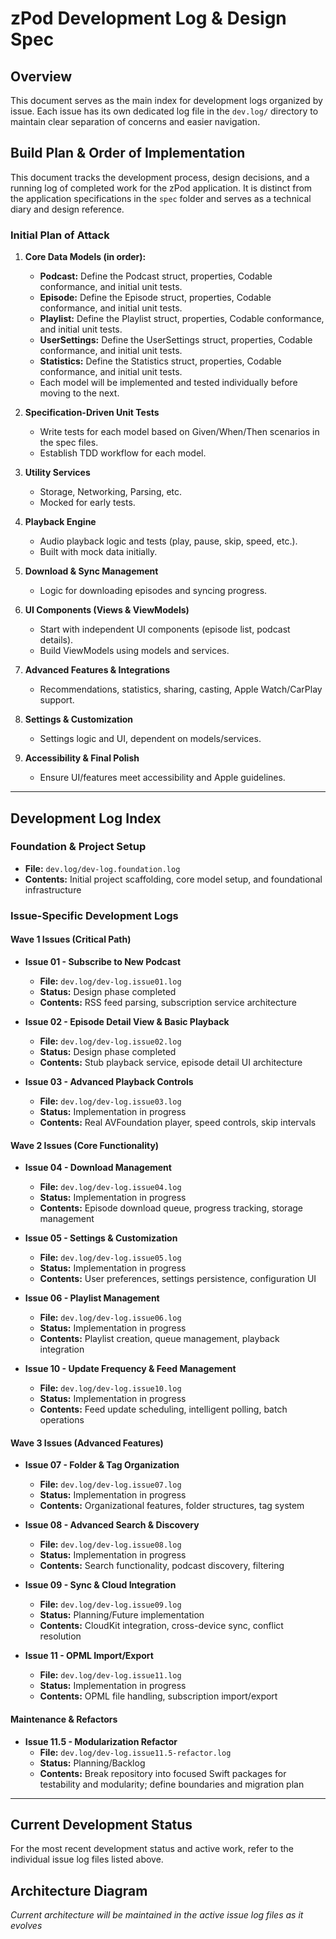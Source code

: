# zPod Development Log & Design Spec

## Overview
This document serves as the main index for development logs organized by issue. Each issue has its own dedicated log file in the `dev.log/` directory to maintain clear separation of concerns and easier navigation.

## Build Plan & Order of Implementation

This document tracks the development process, design decisions, and a running log of completed work for the zPod application. It is distinct from the application specifications in the `spec` folder and serves as a technical diary and design reference.

### Initial Plan of Attack

1. **Core Data Models (in order):**
    - **Podcast:** Define the Podcast struct, properties, Codable conformance, and initial unit tests.
    - **Episode:** Define the Episode struct, properties, Codable conformance, and initial unit tests.
    - **Playlist:** Define the Playlist struct, properties, Codable conformance, and initial unit tests.
    - **UserSettings:** Define the UserSettings struct, properties, Codable conformance, and initial unit tests.
    - **Statistics:** Define the Statistics struct, properties, Codable conformance, and initial unit tests.
    - Each model will be implemented and tested individually before moving to the next.

2. **Specification-Driven Unit Tests**
    - Write tests for each model based on Given/When/Then scenarios in the spec files.
    - Establish TDD workflow for each model.

3. **Utility Services**
    - Storage, Networking, Parsing, etc.
    - Mocked for early tests.

4. **Playback Engine**
    - Audio playback logic and tests (play, pause, skip, speed, etc.).
    - Built with mock data initially.

5. **Download & Sync Management**
    - Logic for downloading episodes and syncing progress.

6. **UI Components (Views & ViewModels)**
    - Start with independent UI components (episode list, podcast details).
    - Build ViewModels using models and services.

7. **Advanced Features & Integrations**
    - Recommendations, statistics, sharing, casting, Apple Watch/CarPlay support.

8. **Settings & Customization**
    - Settings logic and UI, dependent on models/services.

9. **Accessibility & Final Polish**
    - Ensure UI/features meet accessibility and Apple guidelines.

---

## Development Log Index

### Foundation & Project Setup
- **File:** `dev.log/dev-log.foundation.log`
- **Contents:** Initial project scaffolding, core model setup, and foundational infrastructure

### Issue-Specific Development Logs

#### Wave 1 Issues (Critical Path)
- **Issue 01 - Subscribe to New Podcast**
  - **File:** `dev.log/dev-log.issue01.log`
  - **Status:** Design phase completed
  - **Contents:** RSS feed parsing, subscription service architecture

- **Issue 02 - Episode Detail View & Basic Playback**
  - **File:** `dev.log/dev-log.issue02.log`
  - **Status:** Design phase completed
  - **Contents:** Stub playback service, episode detail UI architecture

- **Issue 03 - Advanced Playback Controls**
  - **File:** `dev.log/dev-log.issue03.log`
  - **Status:** Implementation in progress
  - **Contents:** Real AVFoundation player, speed controls, skip intervals

#### Wave 2 Issues (Core Functionality)
- **Issue 04 - Download Management**
  - **File:** `dev.log/dev-log.issue04.log`
  - **Status:** Implementation in progress
  - **Contents:** Episode download queue, progress tracking, storage management

- **Issue 05 - Settings & Customization**
  - **File:** `dev.log/dev-log.issue05.log`
  - **Status:** Implementation in progress
  - **Contents:** User preferences, settings persistence, configuration UI

- **Issue 06 - Playlist Management**
  - **File:** `dev.log/dev-log.issue06.log`
  - **Status:** Implementation in progress
  - **Contents:** Playlist creation, queue management, playback integration

- **Issue 10 - Update Frequency & Feed Management**
  - **File:** `dev.log/dev-log.issue10.log`
  - **Status:** Implementation in progress
  - **Contents:** Feed update scheduling, intelligent polling, batch operations

#### Wave 3 Issues (Advanced Features)
- **Issue 07 - Folder & Tag Organization**
  - **File:** `dev.log/dev-log.issue07.log`
  - **Status:** Implementation in progress
  - **Contents:** Organizational features, folder structures, tag system

- **Issue 08 - Advanced Search & Discovery**
  - **File:** `dev.log/dev-log.issue08.log`
  - **Status:** Implementation in progress
  - **Contents:** Search functionality, podcast discovery, filtering

- **Issue 09 - Sync & Cloud Integration**
  - **File:** `dev.log/dev-log.issue09.log`
  - **Status:** Planning/Future implementation
  - **Contents:** CloudKit integration, cross-device sync, conflict resolution

- **Issue 11 - OPML Import/Export**
  - **File:** `dev.log/dev-log.issue11.log`
  - **Status:** Implementation in progress
  - **Contents:** OPML file handling, subscription import/export

#### Maintenance & Refactors
- **Issue 11.5 - Modularization Refactor**
  - **File:** `dev.log/dev-log.issue11.5-refactor.log`
  - **Status:** Planning/Backlog
  - **Contents:** Break repository into focused Swift packages for testability and modularity; define boundaries and migration plan

---

## Current Development Status
For the most recent development status and active work, refer to the individual issue log files listed above.

## Architecture Diagram
*Current architecture will be maintained in the active issue log files as it evolves*
